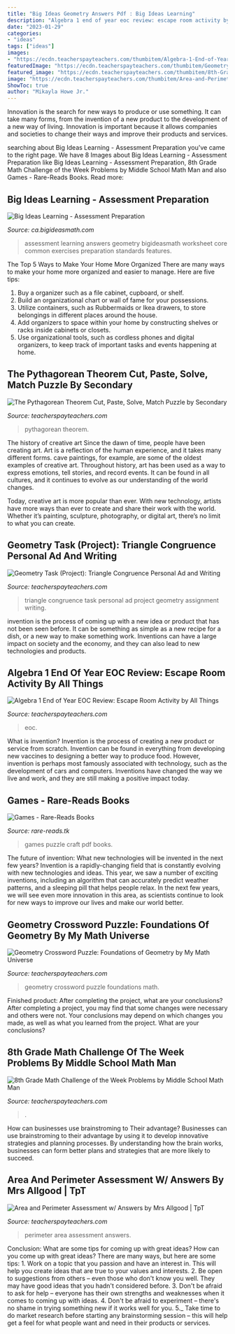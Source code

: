```yaml
---
title: "Big Ideas Geometry Answers Pdf : Big Ideas Learning"
description: "Algebra 1 end of year eoc review: escape room activity by all things"
date: "2023-01-29"
categories:
- "ideas"
tags: ["ideas"]
images:
- "https://ecdn.teacherspayteachers.com/thumbitem/Algebra-1-End-of-Year-EOC-Review-Escape-Room-Activity-3744268-1587658877/original-3744268-3.jpg"
featuredImage: "https://ecdn.teacherspayteachers.com/thumbitem/Geometry-Crossword-Puzzle-Foundations-of-Geometry-2416608-1464302205/original-2416608-3.jpg"
featured_image: "https://ecdn.teacherspayteachers.com/thumbitem/8th-Grade-Math-Challenge-of-the-Week-Problems-2962990-1583153393/original-2962990-4.jpg"
image: "https://ecdn.teacherspayteachers.com/thumbitem/Area-and-Perimeter-Assessment-w-Answers-1500873678/original-216674-3.jpg"
ShowToc: true
author: "Mikayla Howe Jr."
---
```



Innovation is the search for new ways to produce or use something. It can take many forms, from the invention of a new product to the development of a new way of living. Innovation is important because it allows companies and societies to change their ways and improve their products and services.

	

		
searching about Big Ideas Learning - Assessment Preparation you've came to the right page. We have 8 Images about Big Ideas Learning - Assessment Preparation like Big Ideas Learning - Assessment Preparation, 8th Grade Math Challenge of the Week Problems by Middle School Math Man and also Games - Rare-Reads Books. Read more:
		
    
## Big Ideas Learning - Assessment Preparation

<img loading=lazy src="http://ca.bigideasmath.com/uploads/images/features/sa.png" onerror="this.onerror=null;this.src='https://tse4.mm.bing.net/th?id=OIP.Y9GefXIclw8GqGgkpJgGxQAAAA&amp;pid=15.1';" alt="Big Ideas Learning - Assessment Preparation">

_Source: ca.bigideasmath.com_

>assessment learning answers geometry bigideasmath worksheet core common exercises preparation standards features. 

	

The Top 5 Ways to Make Your Home More Organized
There are many ways to make your home more organized and easier to manage. Here are five tips: 
1. Buy a organizer such as a file cabinet, cupboard, or shelf. 
2. Build an organizational chart or wall of fame for your possessions. 
3. Utilize containers, such as Rubbermaids or Ikea drawers, to store belongings in different places around the house. 
4. Add organizers to space within your home by constructing shelves or racks inside cabinets or closets. 
5. Use organizational tools, such as cordless phones and digital organizers, to keep track of important tasks and events happening at home.

    
## The Pythagorean Theorem Cut, Paste, Solve, Match Puzzle By Secondary

<img loading=lazy src="https://ecdn.teacherspayteachers.com/thumbitem/The-Pythagorean-Theorem-Cut-Paste-Solve-Match-Puzzle-2935515-1595185299/original-2935515-1.jpg" onerror="this.onerror=null;this.src='https://tse4.mm.bing.net/th?id=OIP.pn7r7X4iUviUudENBnT1YQAAAA&amp;pid=15.1';" alt="The Pythagorean Theorem Cut, Paste, Solve, Match Puzzle by Secondary">

_Source: teacherspayteachers.com_

>pythagorean theorem. 

	

The history of creative art
Since the dawn of time, people have been creating art. Art is a reflection of the human experience, and it takes many different forms. cave paintings, for example, are some of the oldest examples of creative art.
Throughout history, art has been used as a way to express emotions, tell stories, and record events. It can be found in all cultures, and it continues to evolve as our understanding of the world changes.

 Today, creative art is more popular than ever. With new technology, artists have more ways than ever to create and share their work with the world. Whether it’s painting, sculpture, photography, or digital art, there’s no limit to what you can create.

    
## Geometry Task (Project): Triangle Congruence Personal Ad And Writing

<img loading=lazy src="https://ecdn.teacherspayteachers.com/thumbitem/Geometry-Task-Project-Triangle-Congruence-Personal-Ad-and-Writing-Assignment-1277331-1402781421/original-1277331-2.jpg" onerror="this.onerror=null;this.src='https://tse4.mm.bing.net/th?id=OIP.mL-m_1VDiDO_Zv8ERLS_9QAAAA&amp;pid=15.1';" alt="Geometry Task (Project): Triangle Congruence Personal Ad and Writing">

_Source: teacherspayteachers.com_

>triangle congruence task personal ad project geometry assignment writing. 

	

invention is the process of coming up with a new idea or product that has not been seen before. It can be something as simple as a new recipe for a dish, or a new way to make something work. Inventions can have a large impact on society and the economy, and they can also lead to new technologies and products.

    
## Algebra 1 End Of Year EOC Review: Escape Room Activity By All Things

<img loading=lazy src="https://ecdn.teacherspayteachers.com/thumbitem/Algebra-1-End-of-Year-EOC-Review-Escape-Room-Activity-3744268-1587658877/original-3744268-3.jpg" onerror="this.onerror=null;this.src='https://tse4.mm.bing.net/th?id=OIP.8_Qq3wdYNLkxOA5jJpjQZAAAAA&amp;pid=15.1';" alt="Algebra 1 End of Year EOC Review: Escape Room Activity by All Things">

_Source: teacherspayteachers.com_

>eoc. 

	

What is invention?
Invention is the process of creating a new product or service from scratch. Invention can be found in everything from developing new vaccines to designing a better way to produce food. However, invention is perhaps most famously associated with technology, such as the development of cars and computers. Inventions have changed the way we live and work, and they are still making a positive impact today.

    
## Games - Rare-Reads Books

<img loading=lazy src="https://images-na.ssl-images-amazon.com/images/I/412YQW8W8XL._SX290_BO1,204,203,200_.jpg" onerror="this.onerror=null;this.src='https://tse1.mm.bing.net/th?id=OIP.CiIC3Wa4KTxU5_CXOtJq6QAAAA&amp;pid=15.1';" alt="Games - Rare-Reads Books">

_Source: rare-reads.tk_

>games puzzle craft pdf books. 

	

The future of invention: What new technologies will be invented in the next few years?
Invention is a rapidly-changing field that is constantly evolving with new technologies and ideas. This year, we saw a number of exciting inventions, including an algorithm that can accurately predict weather patterns, and a sleeping pill that helps people relax. In the next few years, we will see even more innovation in this area, as scientists continue to look for new ways to improve our lives and make our world better.

    
## Geometry Crossword Puzzle: Foundations Of Geometry By My Math Universe

<img loading=lazy src="https://ecdn.teacherspayteachers.com/thumbitem/Geometry-Crossword-Puzzle-Foundations-of-Geometry-2416608-1464302205/original-2416608-3.jpg" onerror="this.onerror=null;this.src='https://tse2.mm.bing.net/th?id=OIP.6Ke1hhQno0fw9bcHp988HgAAAA&amp;pid=15.1';" alt="Geometry Crossword Puzzle: Foundations of Geometry by My Math Universe">

_Source: teacherspayteachers.com_

>geometry crossword puzzle foundations math. 

	

Finished product: After completing the project, what are your conclusions?
After completing a project, you may find that some changes were necessary and others were not. Your conclusions may depend on which changes you made, as well as what you learned from the project. What are your conclusions?

    
## 8th Grade Math Challenge Of The Week Problems By Middle School Math Man

<img loading=lazy src="https://ecdn.teacherspayteachers.com/thumbitem/8th-Grade-Math-Challenge-of-the-Week-Problems-2962990-1583153393/original-2962990-4.jpg" onerror="this.onerror=null;this.src='https://tse1.mm.bing.net/th?id=OIP.I41x2-EWTtNJ66YkSuhzLAAAAA&amp;pid=15.1';" alt="8th Grade Math Challenge of the Week Problems by Middle School Math Man">

_Source: teacherspayteachers.com_

>. 

	

How can businesses use brainstroming to Their advantage?
Businesses can use brainstroming to their advantage by using it to develop innovative strategies and planning processes. By understanding how the brain works, businesses can form better plans and strategies that are more likely to succeed.

    
## Area And Perimeter Assessment W/ Answers By Mrs Allgood | TpT

<img loading=lazy src="https://ecdn.teacherspayteachers.com/thumbitem/Area-and-Perimeter-Assessment-w-Answers-1500873678/original-216674-3.jpg" onerror="this.onerror=null;this.src='https://tse1.mm.bing.net/th?id=OIP.5TeJnrnGbr6ET_x91oHiwAAAAA&amp;pid=15.1';" alt="Area and Perimeter Assessment w/ Answers by Mrs Allgood | TpT">

_Source: teacherspayteachers.com_

>perimeter area assessment answers. 

	

Conclusion: What are some tips for coming up with great ideas?
How can you come up with great ideas? There are many ways, but here are some tips: 1. Work on a topic that you passion and have an interest in. This will help you create ideas that are true to your values and interests. 2. Be open to suggestions from others – even those who don't know you well. They may have good ideas that you hadn't considered before. 3. Don't be afraid to ask for help – everyone has their own strengths and weaknesses when it comes to coming up with ideas. 4. Don't be afraid to experiment – there's no shame in trying something new if it works well for you. 5._ Take time to do market research before starting any brainstorming session – this will help get a feel for what people want and need in their products or services. 
